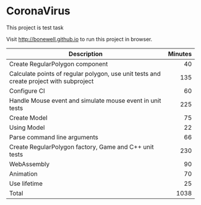 # CoronaVirus
This project is test task

Visit http://bonewell.github.io to run this project in browser.

|Description|Minutes|
|-----------|------:|
|Create RegularPolygon component|40|
|Calculate points of regular polygon, use unit tests and create project with subproject|135|
|Configure CI|60|
|Handle Mouse event and simulate mouse event in unit tests|225|
|Create Model|75|
|Using Model|22|
|Parse command line arguments|66|
|Create RegularPolygon factory, Game and C++ unit tests|230|
|WebAssembly|90|
|Animation|70|
|Use lifetime|25|
|Total|1038|
